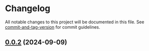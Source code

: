 # Changelog

All notable changes to this project will be documented in this file. See [commit-and-tag-version](https://github.com/absolute-version/commit-and-tag-version) for commit guidelines.

## [0.0.2](https://github.com/outhanchazima/angular-tailwind-starter/compare/v0.0.1...v0.0.2) (2024-09-09)
